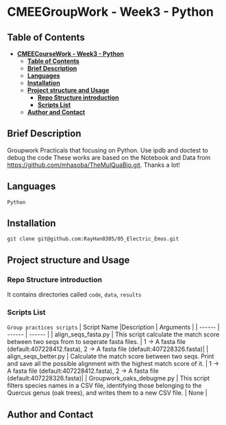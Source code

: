 # **CMEEGroupWork - Week3 - Python**

## Table of Contents

- [**CMEECourseWork - Week3 - Python**](#cmeecoursework---week3---Python)
  - [**Table of Contents**](#table-of-contents)
  - [**Brief Description**](#brief-description)
  - [**Languages**](#languages)
  - [**Installation**](#installation)
  - [**Project structure and Usage**](#project-structure-and-usage)
    - [**Repo Structure introduction**](#repo-structure-introduction)
    - [**Scripts List**](#scripts-list)
  - [**Author and Contact**](#author-and-contact)

## **Brief Description**

Groupwork Practicals that focusing on Python. Use ipdb and doctest to debug the code
These works are based on the Notebook and Data from https://github.com/mhasoba/TheMulQuaBio.git. Thanks a lot!

## **Languages**
```
Python
```
## **Installation**
```
git clone git@github.com:RayHan0305/05_Electric_Emus.git
```

## **Project structure and Usage**

### **Repo Structure introduction**

It contains directories called `code`, `data`, `results`

### **Scripts List**

```Group practices scripts```
| Script Name |Description | Arguments |
| ------ | ------ | ------ |
| align_seqs_fasta.py    | This script calculate the match score between two seqs from to seqerate fasta files. | 1 -> A fasta file (default:407228412.fasta), 2 -> A fasta file (default:407228326.fasta)|
| align_seqs_better.py   | Calculate the match score between two seqs. Print and save all the possible alignment with the highest match score of it. | 1 -> A fasta file (default:407228412.fasta), 2 -> A fasta file (default:407228326.fasta)|
| Groupwork_oaks_debugme.py    | This script filters species names in a CSV file, identifying those belonging to the Quercus genus (oak trees), and writes them to a new CSV file. | None |


## **Author and Contact**


